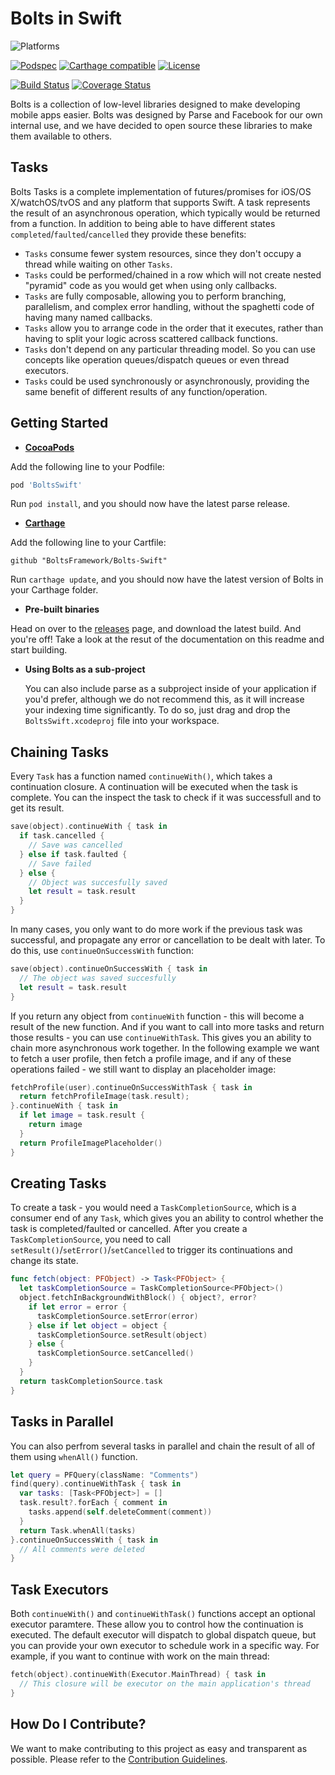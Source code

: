 # Bolts in Swift

![Platforms][platforms-svg]

[![Podspec][podspec-svg]][podspec-link]
[![Carthage compatible][carthage-svg]](carthage-link)
[![License][license-svg]][license-link]

[![Build Status][build-status-svg]][build-status-link]
[![Coverage Status][coverage-status-svg]][coverage-status-link]


Bolts is a collection of low-level libraries designed to make developing mobile apps easier. Bolts was designed by Parse and Facebook for our own internal use, and we have decided to open source these libraries to make them available to others.

## Tasks

Bolts Tasks is a complete implementation of futures/promises for iOS/OS X/watchOS/tvOS and any platform that supports Swift.
A task represents the result of an asynchronous operation, which typically would be returned from a function.
In addition to being able to have different states `completed`/`faulted`/`cancelled` they provide these benefits:
- `Tasks` consume fewer system resources, since they don't occupy a thread while waiting on other `Tasks`.
- `Tasks` could be performed/chained in a row which will not create nested "pyramid" code as you would get when using only callbacks.
- `Tasks` are fully composable, allowing you to perform branching, parallelism, and complex error handling, without the spaghetti code of having many named callbacks.
- `Tasks` allow you to arrange code in the order that it executes, rather than having to split your logic across scattered callback functions.
- `Tasks` don't depend on any particular threading model. So you can use concepts like operation queues/dispatch queues or even thread executors.
- `Tasks` could be used synchronously or asynchronously, providing the same benefit of different results of any function/operation.

## Getting Started

- **[CocoaPods](https://cocoapods.org)**

 Add the following line to your Podfile:
 ```ruby
 pod 'BoltsSwift'
 ```
 Run `pod install`, and you should now have the latest parse release.
  
- **[Carthage](https://github.com/carthage/carthage)**

 Add the following line to your Cartfile:
 ```
 github "BoltsFramework/Bolts-Swift"
 ```
 Run `carthage update`, and you should now have the latest version of Bolts in your Carthage folder.
 
- **Pre-built binaries**

 Head on over to the [releases][releases] page, and download the latest build.
 And you're off! Take a look at the resut of the documentation on this readme and start building.

- **Using Bolts as a sub-project**

  You can also include parse as a subproject inside of your application if you'd prefer, although we do not recommend this, as it will increase your indexing time significantly. To do so, just drag and drop the `BoltsSwift.xcodeproj` file into your workspace.

## Chaining Tasks

Every `Task` has a function named `continueWith()`, which takes a continuation closure. A continuation will be executed when the task is complete. You can the inspect the task to check if it was successfull and to get its result.
```swift
save(object).continueWith { task in 
  if task.cancelled {
    // Save was cancelled
  } else if task.faulted {
    // Save failed
  } else {
    // Object was succesfully saved
    let result = task.result
  }
}
```

In many cases, you only want to do more work if the previous task was successful, and propagate any error or cancellation to be dealt with later. To do this, use `continueOnSuccessWith` function:
```swift
save(object).continueOnSuccessWith { task in 
  // The object was saved succesfully
  let result = task.result
}
```

If you return any object from `continueWith` function - this will become a result of the new function. And if you want to call into more tasks and return those results - you can use `continueWithTask`. This gives you an ability to chain more asynchronous work together.
In the following example we want to fetch a user profile, then fetch a profile image, and if any of these operations failed - we still want to display an placeholder image:
```swift
fetchProfile(user).continueOnSuccessWithTask { task in 
  return fetchProfileImage(task.result);
}.continueWith { task in 
  if let image = task.result {
    return image
  }
  return ProfileImagePlaceholder()
}
```

## Creating Tasks

To create a task - you would need a `TaskCompletionSource`, which is a consumer end of any `Task`, which gives you an ability to control whether the task is completed/faulted or cancelled.
After you create a `TaskCompletionSource`, you need to call `setResult()`/`setError()`/`setCancelled` to trigger its continuations and change its state.
```swift
func fetch(object: PFObject) -> Task<PFObject> {
  let taskCompletionSource = TaskCompletionSource<PFObject>()
  object.fetchInBackgroundWithBlock() { object?, error? 
    if let error = error {
      taskCompletionSource.setError(error)
    } else if let object = object {
      taskCompletionSource.setResult(object)
    } else {
      taskCompletionSource.setCancelled()
    }
  }
  return taskCompletionSource.task
}
```

## Tasks in Parallel

You can also perfrom several tasks in parallel and chain the result of all of them using `whenAll()` function.
```swift
let query = PFQuery(className: "Comments")
find(query).continueWithTask { task in
  var tasks: [Task<PFObject>] = []
  task.result?.forEach { comment in
    tasks.append(self.deleteComment(comment))
  }
  return Task.whenAll(tasks)
}.continueOnSuccessWith { task in
  // All comments were deleted
}
```

## Task Executors

Both `continueWith()` and `continueWithTask()` functions accept an optional executor paramtere. These allow you to control how the continuation is executed.
The default executor will dispatch to global dispatch queue, but you can provide your own executor to schedule work in a specific way.
For example, if you want to continue with work on the main thread:
```swift
fetch(object).continueWith(Executor.MainThread) { task in 
  // This closure will be executor on the main application's thread
}
```

## How Do I Contribute?

We want to make contributing to this project as easy and transparent as possible. Please refer to the [Contribution Guidelines][contributing].

 [releases]: https://github.com/BoltsFramework/Bolts-Swift/releases
 [contributing]: https://github.com/BoltsFramework/Bolts-Swift/blob/master/CONTRIBUTING.md

 [build-status-svg]: https://img.shields.io/travis/BoltsFramework/Bolts-Swift/master.svg
 [build-status-link]: https://travis-ci.org/BoltsFramework/Bolts-Swift/branches

 [coverage-status-svg]: https://img.shields.io/codecov/c/github/BoltsFramework/Bolts-Swift/master.svg
 [coverage-status-link]: https://codecov.io/github/BoltsFramework/Bolts-Swift?branch=master

 [license-svg]: https://img.shields.io/badge/license-BSD-lightgrey.svg
 [license-link]: https://github.com/BoltsFramework/Bolts-Swift/blob/master/LICENSE

 [podspec-svg]: https://img.shields.io/cocoapods/v/Bolts-Swift.svg
 [podspec-link]: https://cocoapods.org/pods/Bolts-Swift
 
 [carthage-svg]: https://img.shields.io/badge/Carthage-compatible-4BC51D.svg?style=flat
 [carthage-link]: https://github.com/carthage/carthage

 [platforms-svg]: http://img.shields.io/cocoapods/p/Bolts-Swift.svg?style=flat

